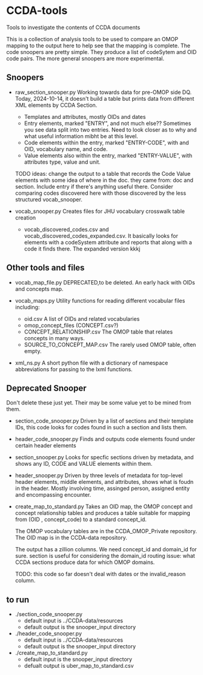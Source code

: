 # CCDA-tools
Tools to investigate the contents of CCDA documents

This is a collection of analysis tools to be used to compare an OMOP
mapping to the output here to help see that the mapping is complete.
The code snoopers are pretty simple. They produce a list of 
codeSytem and OID code pairs.
The more general snoopers are more experimental.

## Snoopers
- raw_section_snooper.py
  Working towards data for pre-OMOP side DQ.
  Today, 2024-10-14, it doesn't build a table but prints data from 
  different XML elements by CCDA Section.
  - Templates and attributes, mostly OIDs and dates
  - Entry elements, marked "ENTRY", and not much else??
    Sometimes you see data split into two entries. Need to look closer
    as to why and what useful information mibht be at this level.
  - Code elements within the entry, marked "ENTRY-CODE", with and OID,
    vocabulary name, and code.
  - Value elements also within the entry, marked "ENTRY-VALUE",
    with attributes type, value and unit.
    
  TODO ideas: change the output to a table that records the Code Value elements
  with some idea of where in the doc. they came from: doc and section. Include
  entry if there's anything useful there.
  Consider comparing codes discovered here with those discovered by the less
  structured vocab_snooper.
  
  
- vocab_snooper.py 
  Creates files for JHU vocabulary crosswalk table creation
  - vocab_discovered_codes.csv and vocab_discovered_codes_expanded.csv.
  It basically looks for elements with a codeSystem attribute and reports
  that along with a code it finds there. The expanded version kkkj

## Other tools and files

- vocab_map_file.py DEPRECATED,to be deleted.
  An early hack with OIDs and concepts map.
- vocab_maps.py
    Utility functions for reading different vocabular files including:
  - oid.csv
    A list of OIDs and related vocabularies
  - omop_concept_files (CONCEPT.csv?)
  - CONCEPT_RELATIONSHIP.csv
    The OMOP table that relates concepts in many ways.
  - SOURCE_TO_CONCEPT_MAP.csv 
    The rarely used OMOP table, often empty.
  
- xml_ns.py
    A short python file with a dictionary of namespace abbreviations
    for passing to the lxml functions.

## Deprecated Snooper
Don't delete these just yet. Their may be some value yet to be mined from them.

- section_code_snooper.py
    Driven by a list of sections and their template IDs,
       this code looks for codes found in such a section and lists them.

- header_code_snooper.py
    Finds and outputs code elements found under certain header elements


- section_snooper.py
    Looks for specfic sections driven by metadata,
        and shows any ID, CODE and VALUE elements within them.


- header_snooper.py
    Driven by three levels of metadata for top-level header elements,
    middle elements, and attributes, shows what is foudn in the header. Mostly
    involving time, assinged person, assigned entity and encompassing encounter.


- create_map_to_standard.py
    Takes an OID map, the OMOP concept and concept relationship tables and 
    produces a table suitable for mapping from (OID , concept_code) to a 
    standard concept_id.

    The OMOP vocabulary tables  are in the CCDA_OMOP_Private repository.
    The OID map is in the CCDA-data repository.

    The  output has a zillion columns. We need concept_id and domain_id for sure.
    section is useful for considering the domain_id routing issue: what  CCDA sections
    produce data for which OMOP domains.

    TODO: this code so far doesn't deal with dates or the  invalid_reason column.

## to run
- ./section_code_snooper.py
  - default input  is ../CCDA-data/resources
  - default output is the snooper_input directory
- ./header_code_snooper.py
  - default input  is ../CCDA-data/resources
  - default output is the snooper_input directory
- ./create_map_to_standard.py
  - default input is the snooper_input directory
  - defualt output is uber_map_to_standard.csv

